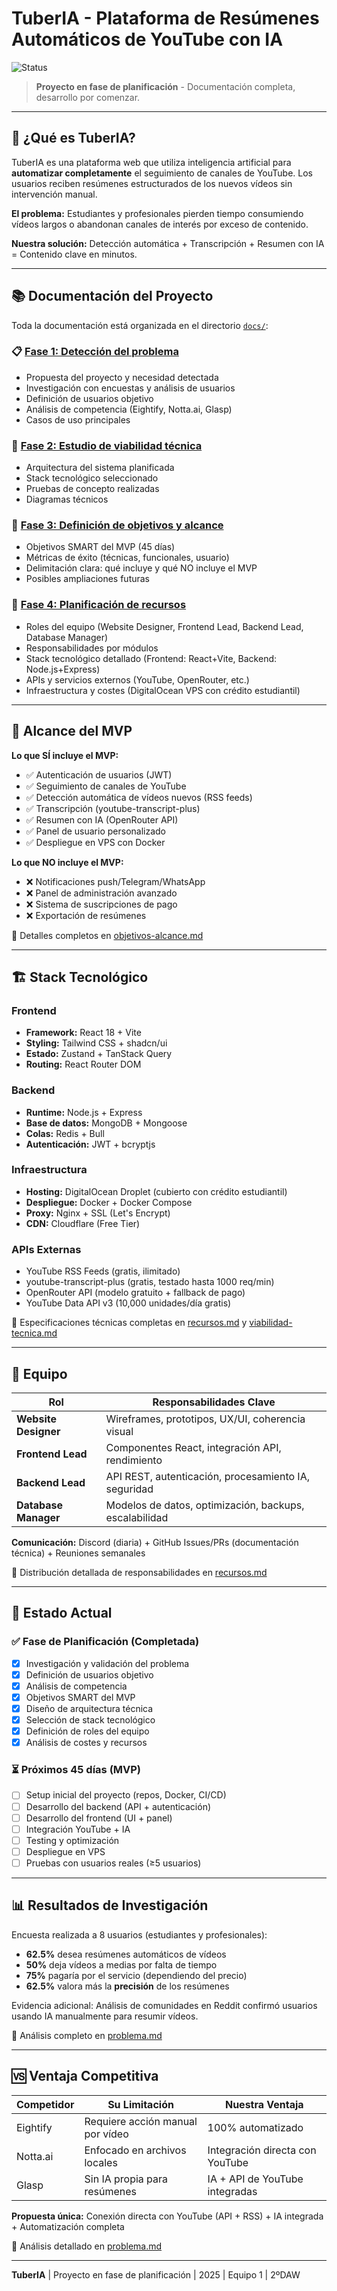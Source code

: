 # TuberIA - Plataforma de Resúmenes Automáticos de YouTube con IA

![Status](https://img.shields.io/badge/status-planificación-orange)

> **Proyecto en fase de planificación** - Documentación completa, desarrollo por comenzar.

---

## 🎯 ¿Qué es TuberIA?

TuberIA es una plataforma web que utiliza inteligencia artificial para **automatizar completamente** el seguimiento de canales de YouTube. Los usuarios reciben resúmenes estructurados de los nuevos vídeos sin intervención manual.

**El problema:** Estudiantes y profesionales pierden tiempo consumiendo vídeos largos o abandonan canales de interés por exceso de contenido.

**Nuestra solución:** Detección automática + Transcripción + Resumen con IA = Contenido clave en minutos.

---

## 📚 Documentación del Proyecto

Toda la documentación está organizada en el directorio [`docs/`](docs/):

### 📋 [Fase 1: Detección del problema](docs/problema.md)
- Propuesta del proyecto y necesidad detectada
- Investigación con encuestas y análisis de usuarios
- Definición de usuarios objetivo
- Análisis de competencia (Eightify, Notta.ai, Glasp)
- Casos de uso principales

### 🔧 [Fase 2: Estudio de viabilidad técnica](docs/viabilidad-tecnica.md)
- Arquitectura del sistema planificada
- Stack tecnológico seleccionado
- Pruebas de concepto realizadas
- Diagramas técnicos

### 🎯 [Fase 3: Definición de objetivos y alcance](docs/objetivos-alcance.md)
- Objetivos SMART del MVP (45 días)
- Métricas de éxito (técnicas, funcionales, usuario)
- Delimitación clara: qué incluye y qué NO incluye el MVP
- Posibles ampliaciones futuras

### 👥 [Fase 4: Planificación de recursos](docs/recursos.md)
- Roles del equipo (Website Designer, Frontend Lead, Backend Lead, Database Manager)
- Responsabilidades por módulos
- Stack tecnológico detallado (Frontend: React+Vite, Backend: Node.js+Express)
- APIs y servicios externos (YouTube, OpenRouter, etc.)
- Infraestructura y costes (DigitalOcean VPS con crédito estudiantil)

---

## 🚀 Alcance del MVP

**Lo que SÍ incluye el MVP:**
- ✅ Autenticación de usuarios (JWT)
- ✅ Seguimiento de canales de YouTube
- ✅ Detección automática de vídeos nuevos (RSS feeds)
- ✅ Transcripción (youtube-transcript-plus)
- ✅ Resumen con IA (OpenRouter API)
- ✅ Panel de usuario personalizado
- ✅ Despliegue en VPS con Docker

**Lo que NO incluye el MVP:**
- ❌ Notificaciones push/Telegram/WhatsApp
- ❌ Panel de administración avanzado
- ❌ Sistema de suscripciones de pago
- ❌ Exportación de resúmenes

📖 Detalles completos en [objetivos-alcance.md](docs/objetivos-alcance.md)

---

## 🏗️ Stack Tecnológico

### Frontend
- **Framework:** React 18 + Vite
- **Styling:** Tailwind CSS + shadcn/ui
- **Estado:** Zustand + TanStack Query
- **Routing:** React Router DOM

### Backend
- **Runtime:** Node.js + Express
- **Base de datos:** MongoDB + Mongoose
- **Colas:** Redis + Bull
- **Autenticación:** JWT + bcryptjs

### Infraestructura
- **Hosting:** DigitalOcean Droplet (cubierto con crédito estudiantil)
- **Despliegue:** Docker + Docker Compose
- **Proxy:** Nginx + SSL (Let's Encrypt)
- **CDN:** Cloudflare (Free Tier)

### APIs Externas
- YouTube RSS Feeds (gratis, ilimitado)
- youtube-transcript-plus (gratis, testado hasta 1000 req/min)
- OpenRouter API (modelo gratuito + fallback de pago)
- YouTube Data API v3 (10,000 unidades/día gratis)

📖 Especificaciones técnicas completas en [recursos.md](docs/recursos.md) y [viabilidad-tecnica.md](docs/viabilidad-tecnica.md)

---

## 👥 Equipo

| Rol | Responsabilidades Clave |
|-----|-------------------------|
| **Website Designer** | Wireframes, prototipos, UX/UI, coherencia visual |
| **Frontend Lead** | Componentes React, integración API, rendimiento |
| **Backend Lead** | API REST, autenticación, procesamiento IA, seguridad |
| **Database Manager** | Modelos de datos, optimización, backups, escalabilidad |

**Comunicación:** Discord (diaria) + GitHub Issues/PRs (documentación técnica) + Reuniones semanales

📖 Distribución detallada de responsabilidades en [recursos.md](docs/recursos.md#1-recursos-humanos)

---

## 📅 Estado Actual

### ✅ Fase de Planificación (Completada)
- [x] Investigación y validación del problema
- [x] Definición de usuarios objetivo
- [x] Análisis de competencia
- [x] Objetivos SMART del MVP
- [x] Diseño de arquitectura técnica
- [x] Selección de stack tecnológico
- [x] Definición de roles del equipo
- [x] Análisis de costes y recursos

### ⏳ Próximos 45 días (MVP)
- [ ] Setup inicial del proyecto (repos, Docker, CI/CD)
- [ ] Desarrollo del backend (API + autenticación)
- [ ] Desarrollo del frontend (UI + panel)
- [ ] Integración YouTube + IA
- [ ] Testing y optimización
- [ ] Despliegue en VPS
- [ ] Pruebas con usuarios reales (≥5 usuarios)

---

## 📊 Resultados de Investigación

Encuesta realizada a 8 usuarios (estudiantes y profesionales):
- **62.5%** desea resúmenes automáticos de vídeos
- **50%** deja vídeos a medias por falta de tiempo
- **75%** pagaría por el servicio (dependiendo del precio)
- **62.5%** valora más la **precisión** de los resúmenes

Evidencia adicional: Análisis de comunidades en Reddit confirmó usuarios usando IA manualmente para resumir vídeos.

📖 Análisis completo en [problema.md](docs/problema.md#2-definición-de-usuarios-objetivo)

---

## 🆚 Ventaja Competitiva

| Competidor | Su Limitación | Nuestra Ventaja |
|------------|---------------|-----------------|
| Eightify | Requiere acción manual por vídeo | 100% automatizado |
| Notta.ai | Enfocado en archivos locales | Integración directa con YouTube |
| Glasp | Sin IA propia para resúmenes | IA + API de YouTube integradas |

**Propuesta única:** Conexión directa con YouTube (API + RSS) + IA integrada + Automatización completa

📖 Análisis detallado en [problema.md](docs/problema.md#3-análisis-de-competencia)

---

**TuberIA** | Proyecto en fase de planificación | 2025 | Equipo 1 | 2ºDAW
